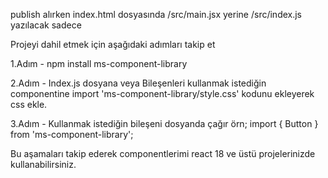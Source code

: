 publish alırken
index.html dosyasında /src/main.jsx yerine /src/index.js yazılacak sadece

Projeyi dahil etmek için aşağıdaki adımları takip et

1.Adım - npm install ms-component-library

2.Adım - Index.js dosyana veya Bileşenleri kullanmak istediğin componentine
         import  'ms-component-library/style.css' kodunu ekleyerek css ekle.

3.Adım - Kullanmak istediğin bileşeni dosyanda çağır örn;
        import { Button } from 'ms-component-library';

Bu aşamaları takip ederek componentlerimi react 18 ve üstü projelerinizde kullanabilirsiniz.